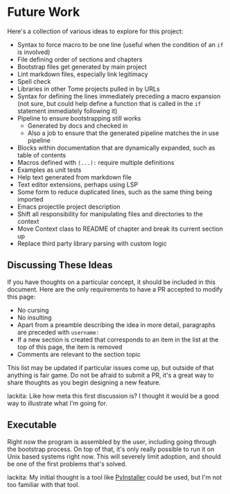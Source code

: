 # Future Work

Here's a collection of various ideas to explore for this project:

* Syntax to force macro to be one line (useful when the condition of an `if` is involved)
* File defining order of sections and chapters
* Bootstrap files get generated by main project
* Lint markdown files, especially link legitimacy
* Spell check
* Libraries in other Tome projects pulled in by URLs
* Syntax for defining the lines immediately preceding a macro expansion (not sure, but could help define a function that is called in the `if` statement immediately following it)
* Pipeline to ensure bootstrapping still works
  - Generated by docs and checked in
  - Also a job to ensure that the generated pipeline matches the in use pipeline
* Blocks within documentation that are dynamically expanded, such as table of contents
* Macros defined with `(...):` require multiple definitions
* Examples as unit tests
* Help text generated from markdown file
* Text editor extensions, perhaps using LSP
* Some form to reduce duplicated lines, such as the same thing being imported
* Emacs projectile project description
* Shift all responsibility for manipulating files and directories to the context
* Move Context class to README of chapter and break its current section up
* Replace third party library parsing with custom logic

## Discussing These Ideas

If you have thoughts on a particular concept, it should be included in this document. Here are the only requirements to have a PR accepted to modify this page:

* No cursing
* No insulting
* Apart from a preamble describing the idea in more detail, paragraphs are preceded with `username:`
* If a new section is created that corresponds to an item in the list at the top of this page, the item is removed
* Comments are relevant to the section topic

This list may be updated if particular issues come up, but outside of that anything is fair game. Do not be afraid to submit a PR, it's a great way to share thoughts as you begin designing a new feature.

lackita: Like how meta this first discussion is? I thought it would be a good way to illustrate what I'm going for.

## Executable

Right now the program is assembled by the user, including going through the bootstrap process. On top of that, it's only really possible to run it on Unix based systems right now. This will severely limit adoption, and should be one of the first problems that's solved.

lackita: My initial thought is a tool like [PyInstaller](https://pyinstaller.org/en/stable/) could be used, but I'm not too familiar with that tool.
